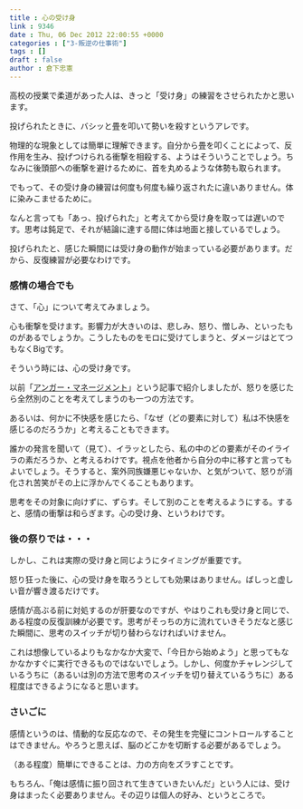 ```yaml
---
title : 心の受け身
link : 9346
date : Thu, 06 Dec 2012 22:00:55 +0000
categories : ["3-叛逆の仕事術"]
tags : []
draft : false
author : 倉下忠憲
---
```


高校の授業で柔道があった人は、きっと「受け身」の練習をさせられたかと思います。

投げられたときに、バシッと畳を叩いて勢いを殺すというアレです。

物理的な現象としては簡単に理解できます。自分から畳を叩くことによって、反作用を生み、投げつけられる衝撃を相殺する、ようはそういうことでしょう。ちなみに後頭部への衝撃を避けるために、首を丸めるような体勢も取られます。

でもって、その受け身の練習は何度も何度も繰り返されたに違いありません。体に染みこませるために。

なんと言っても「あっ、投げられた」と考えてから受け身を取っては遅いのです。思考は鈍足で、それが結論に達する間に体は地面と接しているでしょう。

投げられたと、感じた瞬間には受け身の動作が始まっている必要があります。だから、反復練習が必要なわけです。

<h3>感情の場合でも</h3>
さて、「心」について考えてみましょう。

心も衝撃を受けます。影響力が大きいのは、悲しみ、怒り、憎しみ、といったものがあるでしょうか。こうしたものをモロに受けてしまうと、ダメージはとてつもなくBigです。

そういう時には、心の受け身です。

以前「<a href="https://rashita.net/blog/?p=6183" target="_blank">アンガー・マネージメント</a>」という記事で紹介しましたが、怒りを感じたら全然別のことを考えてしまうのも一つの方法です。

あるいは、何かに不快感を感じたら、「なぜ（どの要素に対して）私は不快感を感じるのだろうか」と考えることもできます。

誰かの発言を聞いて（見て）、イラッとしたら、私の中のどの要素がそのイライラの素だろうか、と考えるわけです。視点を他者から自分の中に移すと言ってもよいでしょう。そうすると、案外同族嫌悪じゃないか、と気がついて、怒りが消化され苦笑がその上に浮かんでくることもあります。

思考をその対象に向けずに、ずらす。そして別のことを考えるようにする。すると、感情の衝撃は和らぎます。心の受け身、というわけです。

<h3>後の祭りでは・・・</h3>
しかし、これは実際の受け身と同じようにタイミングが重要です。

怒り狂った後に、心の受け身を取ろうとしても効果はありません。ばしっと虚しい音が響き渡るだけです。

感情が高ぶる前に対処するのが肝要なのですが、やはりこれも受け身と同じで、ある程度の反復訓練が必要です。思考がそっちの方に流れていきそうだなと感じた瞬間に、思考のスイッチが切り替わらなければいけません。

これは想像しているよりもなかなか大変で、「今日から始めよう」と思ってもなかなかすぐに実行できるものではないでしょう。しかし、何度かチャレンジしているうちに（あるいは別の方法で思考のスイッチを切り替えているうちに）ある程度はできるようになると思います。

<h3>さいごに</h3>
感情というのは、情動的な反応なので、その発生を完璧にコントロールすることはできません。やろうと思えば、脳のどこかを切断する必要があるでしょう。

（ある程度）簡単にできることは、力の方向をズラすことです。

もちろん、「俺は感情に振り回されて生きていきたいんだ」という人には、受け身はまったく必要ありません。その辺りは個人の好み、というところで。
